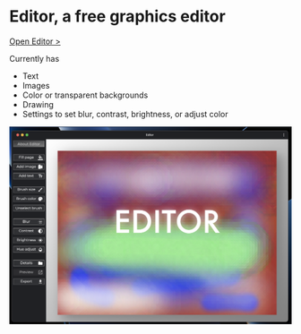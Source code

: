 # Editor, a free graphics editor

[Open Editor >](https://lb123658.github.io/canvas/editor/index.html)

Currently has
* Text
* Images
* Color or transparent backgrounds
* Drawing
* Settings to set blur, contrast, brightness, or adjust color

![Editor](editor/images/screenshot.png)
